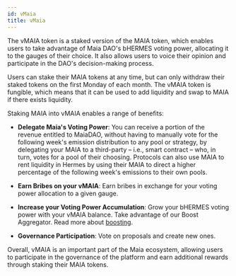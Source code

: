 ```yaml
---
id: vMaia
title: vMaia
---
```


The vMAIA token is a staked version of the MAIA token, which enables users to take advantage of Maia DAO's bHERMES voting power, allocating it to the gauges of their choice. It also allows users to voice their opinion and participate in the DAO's decision-making process.

Users can stake their MAIA tokens at any time, but can only withdraw their staked tokens on the first Monday of each month. The vMAIA token is fungible, which means that it can be used to add liquidity and swap to MAIA if there exists liquidity.

Staking MAIA into vMAIA enables a range of benefits:
- **Delegate Maia's Voting Power**: You can receive a portion of the revenue entitled to MaiaDAO, without having to manually vote for the following week's emission distribution to any pool or strategy, by delegating your MAIA to a third-party – i.e., smart contract – who, in turn, votes for a pool of their choosing. Protocols can also use MAIA to rent liquidity in Hermes by using their MAIA to direct a higher percentage of the following week's emissions to their own pools.

- **Earn Bribes on your vMAIA**: Earn bribes in exchange for your voting power allocation to a given gauge.

- **Increase your Voting Power Accumulation**: Grow your bHERMES voting power with your vMAIA balance. Take advantage of our Boost Aggregator. Read more about [boosting](./boost).

- **Governance Participation**: Vote on proposals and create new ones.

Overall, vMAIA is an important part of the Maia ecosystem, allowing users to participate in the governance of the platform and earn additional rewards through staking their MAIA tokens.
